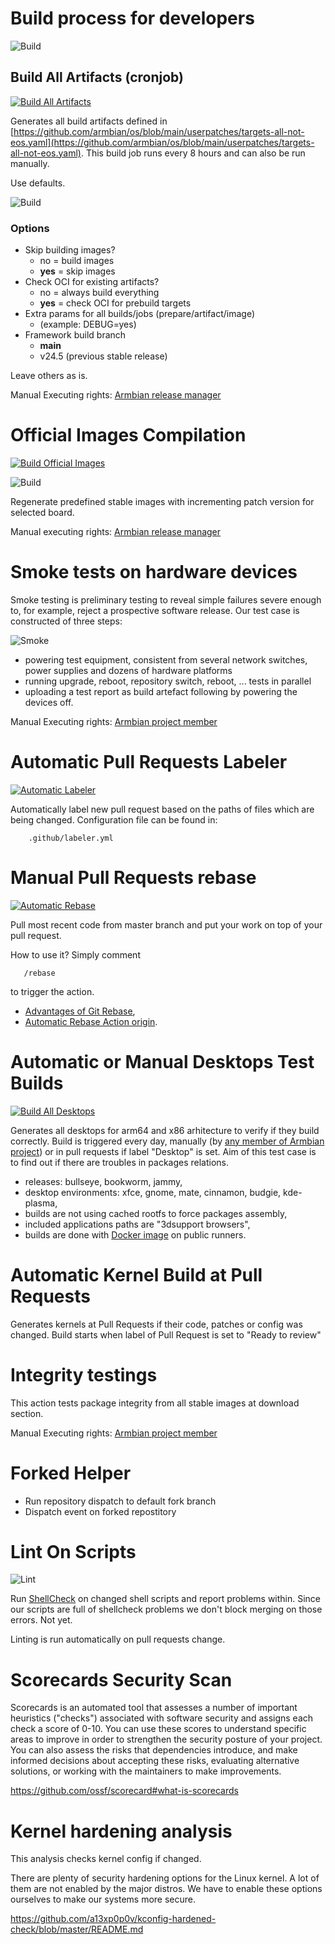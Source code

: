 # Build process for developers

![Build](images/complete-artifact-matrix-all.png)

## Build All Artifacts (cronjob)

[![Build All Artifacts](https://github.com/armbian/os/actions/workflows/complete-artifact-matrix-all.yml/badge.svg)](https://github.com/armbian/os/actions/workflows/complete-artifact-matrix-all.yml)

Generates all build artifacts defined in [https://github.com/armbian/os/blob/main/userpatches/targets-all-not-eos.yaml](https://github.com/armbian/os/blob/main/userpatches/targets-all-not-eos.yaml). This build job runs every 8 hours and can also be run manually.

Use defaults.

![Build](images/complete-artifact-matrix-all.png)

### Options

- Skip building images?
  - no = build images
  - **yes** = skip images
- Check OCI for existing artifacts?
  - no = always build everything
  - **yes** = check OCI for prebuild targets
- Extra params for all builds/jobs (prepare/artifact/image)
  - (example: DEBUG=yes)
- Framework build branch
  - **main**
  - v24.5 (previous stable release)

Leave others as is.

Manual Executing rights: [Armbian release manager](https://github.com/orgs/armbian/teams/release-manager)

# Official Images Compilation

[![Build Official Images](https://github.com/armbian/os/actions/workflows/build-images.yml/badge.svg)](https://github.com/armbian/os/actions/workflows/build-images.yml)


![Build](images/build-images-ci.png)

Regenerate predefined stable images with incrementing patch version for selected board.

Manual executing rights: [Armbian release manager](https://forum.armbian.com/staffapplications/application/11-release-manager/)

# Smoke tests on hardware devices

Smoke testing is preliminary testing to reveal simple failures severe enough to, for example, reject a prospective software release. Our test case is constructed of three steps:

![Smoke](images/smoke-tests.png)

- powering test equipment, consistent from several network switches, power supplies and dozens of hardware platforms
- running upgrade, reboot, repository switch, reboot, ... tests in parallel
- uploading a test report as build artefact following by powering the devices off.

Manual Executing rights: [Armbian project member](https://github.com/orgs/armbian/people)

# Automatic Pull Requests Labeler

[![Automatic Labeler](https://github.com/armbian/build/actions/workflows/labeler.yml/badge.svg)](https://github.com/armbian/build/actions/workflows/labeler.yml)

Automatically label new pull request based on the paths of files which are being changed. Configuration file can be found in:

        .github/labeler.yml

# Manual Pull Requests rebase

[![Automatic Rebase](https://github.com/armbian/build/actions/workflows/rebase.yml/badge.svg)](https://github.com/armbian/build/actions/workflows/rebase.yml)

Pull most recent code from master branch and put your work on top of your pull request.

How to use it? Simply comment 

       /rebase

to trigger the action.

- [Advantages of Git Rebase](https://itnext.io/advantages-of-git-rebase-af3b5f5448c6),
- [Automatic Rebase Action origin](https://github.com/marketplace/actions/automatic-rebase).

# Automatic or Manual Desktops Test Builds

[![Build All Desktops](https://github.com/armbian/build/actions/workflows/build-all-desktops.yml/badge.svg)](https://github.com/armbian/build/actions/workflows/build-all-desktops.yml)

Generates all desktops for arm64 and x86 arhitecture to verify if they build correctly. Build is triggered every day, manually (by [any member of Armbian project](https://github.com/orgs/armbian/people)) or in pull requests if label "Desktop" is set. Aim of this test case is to find out if there are troubles in packages relations.

- releases: bullseye, bookworm, jammy,
- desktop environments: xfce, gnome, mate, cinnamon, budgie, kde-plasma,
- builds are not using cached rootfs to force packages assembly,
- included applications paths are "3dsupport browsers",
- builds are done with [Docker image](https://github.com/orgs/armbian/packages?repo_name=build) on public runners.

# Automatic Kernel Build at Pull Requests

Generates kernels at Pull Requests if their code, patches or config was changed. Build starts when label of Pull Request is set to "Ready to review"

# Integrity testings

This action tests package integrity from all stable images at download section.

Manual Executing rights: [Armbian project member](https://github.com/orgs/armbian/people)

# Forked Helper

- Run repository dispatch to default fork branch
- Dispatch event on forked repostitory

# Lint On Scripts

![Lint](images/linterror.png)

Run [ShellCheck](https://github.com/koalaman/shellcheck) on changed shell scripts and report problems within. Since our scripts are full of shellcheck problems we don't block merging on those errors. Not yet.

Linting is run automatically on pull requests change.

# Scorecards Security Scan

Scorecards is an automated tool that assesses a number of important heuristics ("checks") associated with software security and assigns each check a score of 0-10. You can use these scores to understand specific areas to improve in order to strengthen the security posture of your project. You can also assess the risks that dependencies introduce, and make informed decisions about accepting these risks, evaluating alternative solutions, or working with the maintainers to make improvements.

https://github.com/ossf/scorecard#what-is-scorecards

# Kernel hardening analysis

This analysis checks kernel config if changed.

There are plenty of security hardening options for the Linux kernel. A lot of them are not enabled by the major distros. We have to enable these options ourselves to make our systems more secure.

https://github.com/a13xp0p0v/kconfig-hardened-check/blob/master/README.md
